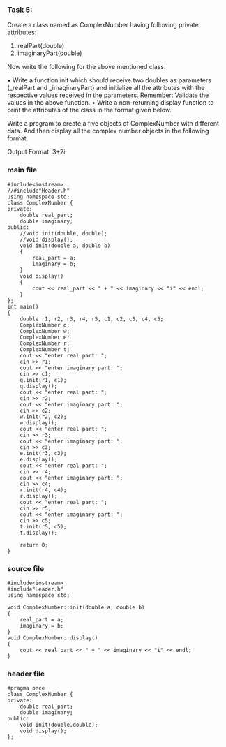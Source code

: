 ### Task 5: 

Create a class named as ComplexNumber having following private attributes: 
 
1.	realPart(double)  
2.	imaginaryPart(double)  
 
Now write the following for the above mentioned class: 
 
•	Write a function init which should receive two doubles as parameters (_realPart and _imaginaryPart) and initialize all the attributes with the respective values received in the parameters.
Remember: Validate the values in the above function. 
•	Write a non-returning display function to print the attributes of the class in the format given below. 
 
 
Write a program to create a five objects of ComplexNumber with different data. And then display all the complex number objects in the following format. 
 
Output Format:    3+2i 


### main file
```
#include<iostream>
//#include"Header.h"
using namespace std;
class ComplexNumber {
private:
	double real_part;
	double imaginary;
public:
	//void init(double, double);
	//void display();
	void init(double a, double b)
	{
		real_part = a;
		imaginary = b;
	}
	void display()
	{
		cout << real_part << " + " << imaginary << "i" << endl;
	}
};
int main()
{
	double r1, r2, r3, r4, r5, c1, c2, c3, c4, c5;
	ComplexNumber q;
	ComplexNumber w;
	ComplexNumber e;
	ComplexNumber r;
	ComplexNumber t;
	cout << "enter real part: ";
	cin >> r1;
	cout << "enter imaginary part: ";
	cin >> c1;
	q.init(r1, c1);
	q.display();
	cout << "enter real part: ";
	cin >> r2;
	cout << "enter imaginary part: ";
	cin >> c2;
	w.init(r2, c2);
	w.display();
	cout << "enter real part: ";
	cin >> r3;
	cout << "enter imaginary part: ";
	cin >> c3;
	e.init(r3, c3);
	e.display();
	cout << "enter real part: ";
	cin >> r4;
	cout << "enter imaginary part: ";
	cin >> c4;
	r.init(r4, c4);
	r.display();
	cout << "enter real part: ";
	cin >> r5;
	cout << "enter imaginary part: ";
	cin >> c5;
	t.init(r5, c5);
	t.display();

	return 0;
}
```
### source file
```
#include<iostream>
#include"Header.h"
using namespace std;

void ComplexNumber::init(double a, double b)
{
	real_part = a;
	imaginary = b;
}
void ComplexNumber::display()
{
	cout << real_part << " + " << imaginary << "i" << endl;
}
```
### header file
```
#pragma once
class ComplexNumber {
private:
	double real_part;
	double imaginary;
public:
	void init(double,double);
	void display();
};

```
